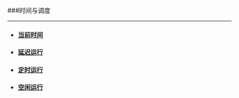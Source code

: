###时间与调度
***
- #### [当前时间](./time_task/current_time.html)
- #### [延迟运行](./time_task/run_after_delay.html)
- #### [定时运行](./time_task/run_at_time.html)
- #### [空闲运行](./time_task/run_when_idle.html)


    
